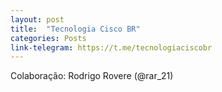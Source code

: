 ```yaml
---
layout: post
title:  "Tecnologia Cisco BR"
categories: Posts
link-telegram: https://t.me/tecnologiaciscobr
---
```

Colaboração: Rodrigo Rovere (@rar_21)
